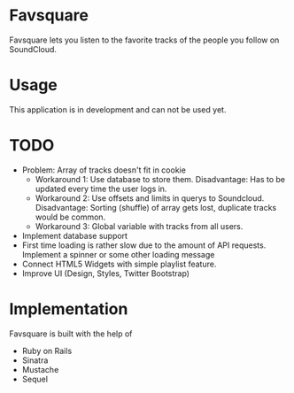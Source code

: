 # Favsquare

Favsquare lets you listen to the favorite tracks of the people you follow on SoundCloud.

# Usage

This application is in development and can not be used yet.

# TODO

* Problem: Array of tracks doesn't fit in cookie
	* Workaround 1: Use database to store them. Disadvantage: Has to be updated every time the user logs in.
	* Workaround 2: Use offsets and limits in querys to Soundcloud. Disadvantage: Sorting (shuffle) of array gets lost, duplicate tracks would be common.
	* Workaround 3: Global variable with tracks from all users.
* Implement database support
* First time loading is rather slow due to the amount of API requests. Implement a spinner or some other loading message
* Connect HTML5 Widgets with simple playlist feature.
* Improve UI (Design, Styles, Twitter Bootstrap)

# Implementation

Favsquare is built with the help of

* Ruby on Rails
* Sinatra
* Mustache
* Sequel